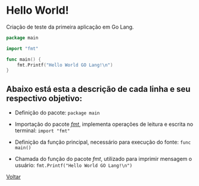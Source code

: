 # Hello World!

Criação de teste da primeira aplicação em Go Lang.

```go
package main

import "fmt"

func main() {
	fmt.Printf("Hello World GO Lang!\n")
}
```

## Abaixo está esta a descrição de cada linha e seu respectivo objetivo:

* Definição do pacote: ```package main```

* Importação do pacote [*fmt*](https://golang.org/pkg/fmt/), implementa operações de leitura e escrita no terminal: ```import "fmt"```

* Definição da função principal, necessário para execução do fonte: ```func main() ```

* Chamada do função do pacote *fmt*, utilizado para imprimir mensagem o usuário: ```fmt.Printf("Hello World GO Lang!\n")```


[Voltar](https://github.com/Allangcruz/estudo-go-lang/tree/master/)

